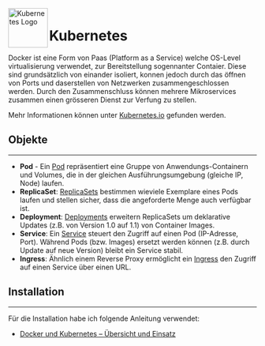<img align="left" width="80" height="80" src="https://github.com/nickegli/Modul_300/blob/master/img/kubernetes-logo.png" alt="Kubernetes Logo">

# Kubernetes
Docker ist eine Form von Paas (Platform as a Service) welche OS-Level virtualisierung verwendet, zur Bereitstellung sogennanter Contaier. Diese sind grundsätzlich von einander isoliert, konnen jedoch durch das öffnen von Ports und daserstellen von Netzwerken zusammengeschlossen werden. Durch den Zusammenschluss können mehrere Mikroservices zusammen einen grösseren Dienst zur Verfung zu stellen.

Mehr Informationen können unter [Kubernetes.io](https://kubernetes.io/) gefunden werden.

## Objekte
***

* **Pod** - Ein [Pod](https://kubernetes.io/docs/concepts/workloads/pods/pod/) repräsentiert eine Gruppe von Anwendungs-Containern und Volumes,
die in der gleichen Ausführungsumgebung (gleiche IP, Node) laufen.
* **ReplicaSet**: [ReplicaSets](https://kubernetes.io/docs/concepts/workloads/controllers/replicaset/) bestimmen wieviele Exemplare eines Pods laufen und stellen sicher, dass die angeforderte Menge auch verfügbar ist. 
* **Deployment**: [Deployments](https://kubernetes.io/docs/concepts/workloads/controllers/deployment/) erweitern ReplicaSets um deklarative Updates (z.B. von Version 1.0 auf 1.1) von Container Images.
* **Service**: Ein [Service](https://kubernetes.io/docs/concepts/services-networking/service/) steuert den Zugriff auf einen Pod (IP-Adresse, Port). Während Pods (bzw. Images) ersetzt werden können (z.B. durch Update auf neue Version) bleibt ein Service stabil.
* **Ingress**: Ähnlich einem Reverse Proxy ermöglicht ein [Ingress](https://kubernetes.io/docs/concepts/services-networking/ingress/) den Zugriff auf einen Service über einen URL.

## Installation
***

Für die Installation habe ich folgende Anleitung verwendet:

* [Docker und Kubernetes – Übersicht und Einsatz](https://github.com/mc-b/duk)
